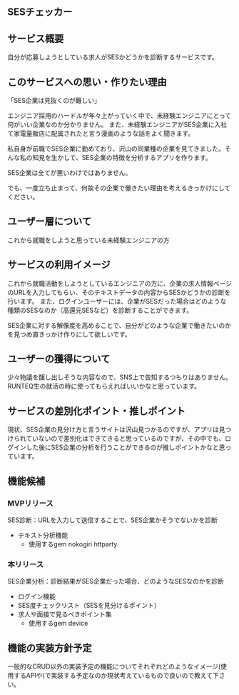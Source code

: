 ## SESチェッカー

## サービス概要
自分が応募しようとしている求人がSESかどうかを診断するサービスです。

## このサービスへの思い・作りたい理由
「SES企業は見抜くのが難しい」

エンジニア採用のハードルが年々上がっていく中で、未経験エンジニアにとって何がいい企業なのか分かりません。
また、未経験エンジニアがSES企業に入社て家電量販店に配属されたと言う漫画のような話をよく聞きます。

私自身が前職でSES企業に勤めており、沢山の同業種の企業を見てきました。そんな私の知見を生かして、SES企業の特徴を分析するアプリを作ります。

SES企業は全てが悪いわけではありません。

でも、一度立ち止まって、何故その企業で働きたい理由を考えるきっかけにしてください。

## ユーザー層について
これから就職をしようと思っている未経験エンジニアの方

## サービスの利用イメージ
これから就職活動をしようとしているエンジニアの方に、企業の求人情報ページのURLを入力してもらい、そのテキストデータの内容からSESかどうかの診断を行います。
また、ログインユーザーには、企業がSESだった場合はどのような種類のSESなのか（高還元SESなど）を診断することができます。

SES企業に対する解像度を高めることで、自分がどのような企業で働きたいのかを見つめ直きっかけ作りにして欲しいです。

## ユーザーの獲得について
少々物議を醸し出しそうな内容なので、SNS上で告知するつもりはありません。RUNTEQ生の就活の時に使ってもらえればいいかなと思っています。

## サービスの差別化ポイント・推しポイント
現状、SES企業の見分け方と言うサイトは沢山見つかるのですが、アプリは見つけられていないので差別化はできてきると思っているのですが、その中でも、ログインした後にSES企業の分析を行うことができるのが推しポイントかなと思っています。

## 機能候補
### MVPリリース
SES診断：URLを入力して送信することで、SES企業かそうでないかを診断

- テキスト分析機能
    - 使用するgem
        nokogiri
        httparty

### 本リリース
SES企業分析：診断結果がSES企業だった場合、どのようなSESなのかを診断

- ログイン機能
- SES度チェックリスト（SESを見分けるポイント）
- 求人や面接で見るべきポイント集
    - 使用するgem
        device


## 機能の実装方針予定


一般的なCRUD以外の実装予定の機能についてそれぞれどのようなイメージ(使用するAPIや)で実装する予定なのか現状考えているもので良いので教えて下さい。
